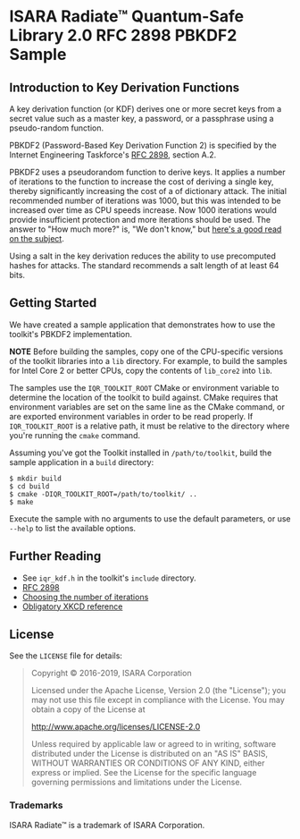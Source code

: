 # ISARA Radiate™ Quantum-Safe Library 2.0 RFC 2898 PBKDF2 Sample

## Introduction to Key Derivation Functions

A key derivation function (or KDF) derives one or more secret keys from a
secret value such as a master key, a password, or a passphrase using a
pseudo-random function.

PBKDF2 (Password-Based Key Derivation Function 2) is specified by the
Internet Engineering Taskforce's
[RFC 2898](https://www.ietf.org/rfc/rfc2898.txt), section A.2.

PBKDF2 uses a pseudorandom function to derive keys. It applies a number
of iterations to the function to increase the cost of deriving a single key,
thereby significantly increasing the cost of a of dictionary attack. The
initial recommended number of iterations was 1000, but this was intended to be
increased over time as CPU speeds increase. Now 1000 iterations would provide
insufficient protection and more iterations should be used. The answer to
"How much more?" is, "We don't know," but
[here's a good read on the subject](http://security.stackexchange.com/a/3993).

Using a salt in the key derivation reduces the ability to use precomputed
hashes for attacks. The standard recommends a salt length of at least 64 bits.

## Getting Started

We have created a sample application that demonstrates how to use the
toolkit's PBKDF2 implementation.

**NOTE**
Before building the samples, copy one of the CPU-specific versions of the
toolkit libraries into a `lib` directory. For example, to build the samples
for Intel Core 2 or better CPUs, copy the contents of `lib_core2` into `lib`.

The samples use the `IQR_TOOLKIT_ROOT` CMake or environment variable to
determine the location of the toolkit to build against. CMake requires that
environment variables are set on the same line as the CMake command, or are
exported environment variables in order to be read properly. If
`IQR_TOOLKIT_ROOT` is a relative path, it must be relative to the directory
where you're running the `cmake` command.

Assuming you've got the Toolkit installed in `/path/to/toolkit`, build the
sample application in a `build` directory:

```
$ mkdir build
$ cd build
$ cmake -DIQR_TOOLKIT_ROOT=/path/to/toolkit/ ..
$ make
```

Execute the sample with no arguments to use the default parameters, or use
`--help` to list the available options.

## Further Reading

* See `iqr_kdf.h` in the toolkit's `include` directory.
* [RFC 2898](https://www.ietf.org/rfc/rfc2898.txt)
* [Choosing the number of iterations](http://security.stackexchange.com/a/3993)
* [Obligatory XKCD reference](https://xkcd.com/936/)

## License

See the `LICENSE` file for details:

> Copyright © 2016-2019, ISARA Corporation
> 
> Licensed under the Apache License, Version 2.0 (the "License");
> you may not use this file except in compliance with the License.
> You may obtain a copy of the License at
> 
> http://www.apache.org/licenses/LICENSE-2.0
> 
> Unless required by applicable law or agreed to in writing, software
> distributed under the License is distributed on an "AS IS" BASIS,
> WITHOUT WARRANTIES OR CONDITIONS OF ANY KIND, either express or implied.
> See the License for the specific language governing permissions and
> limitations under the License.

### Trademarks

ISARA Radiate™ is a trademark of ISARA Corporation.
